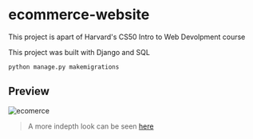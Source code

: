 # ecommerce-website

This project is apart of Harvard's CS50 Intro to Web Devolpment course
<p> This project was built with Django and SQL </p>

` python manage.py makemigrations `

## Preview
![ecomerce](https://github.com/BrianBFarias/ecommerce-website/assets/92887307/a7aa857c-a820-4f37-9cb7-917cd41a5cd5)

> A more indepth look can be seen [here](https://www.youtube.com/watch?v=BFrrggNvu5U)
##
